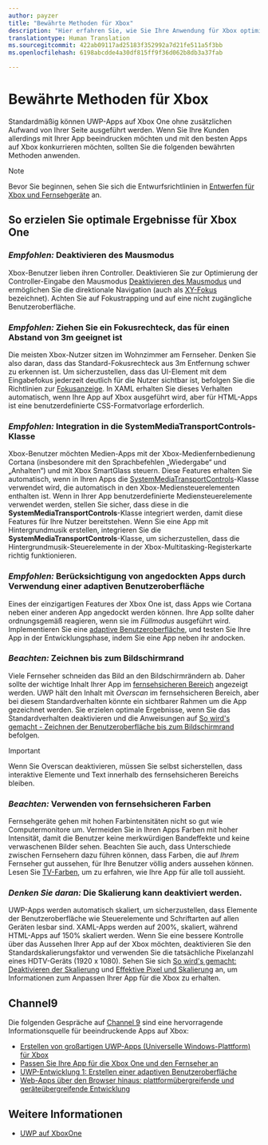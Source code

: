 ```yaml
---
author: payzer
title: "Bewährte Methoden für Xbox"
description: "Hier erfahren Sie, wie Sie Ihre Anwendung für Xbox optimieren."
translationtype: Human Translation
ms.sourcegitcommit: 422ab09117ad25183f352992a7d21fe511a5f3bb
ms.openlocfilehash: 6198abcdde4a30df815ff9f36d062b8db3a37fab

---
```


# Bewährte Methoden für Xbox
Standardmäßig können UWP-Apps auf Xbox One ohne zusätzlichen Aufwand von Ihrer Seite ausgeführt werden. Wenn Sie Ihre Kunden allerdings mit Ihrer App beeindrucken möchten und mit den besten Apps auf Xbox konkurrieren möchten, sollten Sie die folgenden bewährten Methoden anwenden.
  > [!NOTE]
  > Bevor Sie beginnen, sehen Sie sich die Entwurfsrichtlinien in [Entwerfen für Xbox und Fernsehgeräte](../input-and-devices/designing-for-tv.md) an.   

## So erzielen Sie optimale Ergebnisse für Xbox One

### *Empfohlen:* Deaktivieren des Mausmodus
Xbox-Benutzer lieben ihren Controller. Deaktivieren Sie zur Optimierung der Controller-Eingabe den Mausmodus [Deaktivieren des Mausmodus](how-to-disable-mouse-mode.md) und ermöglichen Sie die direktionale Navigation (auch als [XY-Fokus](../input-and-devices/designing-for-tv.md#xy-focus-navigation-and-interaction) bezeichnet). Achten Sie auf Fokustrapping und auf eine nicht zugängliche Benutzeroberfläche.

### *Empfohlen:* Ziehen Sie ein Fokusrechteck, das für einen Abstand von 3m geeignet ist
Die meisten Xbox-Nutzer sitzen im Wohnzimmer am Fernseher. Denken Sie also daran, dass das Standard-Fokusrechteck aus 3m Entfernung schwer zu erkennen ist. Um sicherzustellen, dass das UI-Element mit dem Eingabefokus jederzeit deutlich für die Nutzer sichtbar ist, befolgen Sie die Richtlinien zur [Fokusanzeige](../input-and-devices/designing-for-tv.md#focus-visual). In XAML erhalten Sie dieses Verhalten automatisch, wenn Ihre App auf Xbox ausgeführt wird, aber für HTML-Apps ist eine benutzerdefinierte CSS-Formatvorlage erforderlich.

### *Empfohlen:* Integration in die SystemMediaTransportControls-Klasse 
Xbox-Benutzer möchten Medien-Apps mit der Xbox-Medienfernbedienung Cortana (insbesondere mit den Sprachbefehlen „Wiedergabe“ und „Anhalten“) und mit Xbox SmartGlass steuern. Diese Features erhalten Sie automatisch, wenn in Ihren Apps die [SystemMediaTransportControls](https://msdn.microsoft.com/en-us/library/windows/apps/windows.media.systemmediatransportcontrols.aspx)-Klasse verwendet wird, die automatisch in den Xbox-Mediensteuerelementen enthalten ist. Wenn in Ihrer App benutzerdefinierte Mediensteuerelemente verwendet werden, stellen Sie sicher, dass diese in die **SystemMediaTransportControls**-Klasse integriert werden, damit diese Features für Ihre Nutzer bereitstehen. Wenn Sie eine App mit Hintergrundmusik erstellen, integrieren Sie die **SystemMediaTransportControls**-Klasse, um sicherzustellen, dass die Hintergrundmusik-Steuerelemente in der Xbox-Multitasking-Registerkarte richtig funktionieren.

### *Empfohlen:* Berücksichtigung von angedockten Apps durch Verwendung einer adaptiven Benutzeroberfläche
Eines der einzigartigen Features der Xbox One ist, dass Apps wie Cortana neben einer anderen App angedockt werden können. Ihre App sollte daher ordnungsgemäß reagieren, wenn sie im *Füllmodus* ausgeführt wird. Implementieren Sie eine [adaptive Benutzeroberfläche](../get-started/universal-application-platform-guide.md#design-adaptive-ui-with-adaptive-panels), und testen Sie Ihre App in der Entwicklungsphase, indem Sie eine App neben ihr andocken.

### *Beachten:* Zeichnen bis zum Bildschirmrand
Viele Fernseher schneiden das Bild an den Bildschirmrändern ab. Daher sollte der wichtige Inhalt Ihrer App im [fernsehsicheren Bereich](../input-and-devices/designing-for-tv.md#tv-safe-area) angezeigt werden. UWP hält den Inhalt mit *Overscan* im fernsehsicheren Bereich, aber bei diesem Standardverhalten könnte ein sichtbarer Rahmen um die App gezeichnet werden. Sie erzielen optimale Ergebnisse, wenn Sie das Standardverhalten deaktivieren und die Anweisungen auf [So wird's gemacht - Zeichnen der Benutzeroberfläche bis zum Bildschirmrand](turn-off-overscan.md) befolgen.
> [!IMPORTANT]
  > Wenn Sie Overscan deaktivieren, müssen Sie selbst sicherstellen, dass interaktive Elemente und Text innerhalb des fernsehsicheren Bereichs bleiben. 

### *Beachten:* Verwenden von fernsehsicheren Farben 
Fernsehgeräte gehen mit hohen Farbintensitäten nicht so gut wie Computermonitore um. Vermeiden Sie in Ihren Apps Farben mit hoher Intensität, damit die Benutzer keine merkwürdigen Bandeffekte und keine verwaschenen Bilder sehen. Beachten Sie auch, dass Unterschiede zwischen Fernsehern dazu führen können, dass Farben, die auf *Ihrem* Fernseher gut aussehen, für Ihre Benutzer völlig anders aussehen können. Lesen Sie [TV-Farben](../input-and-devices/designing-for-tv.md#colors), um zu erfahren, wie Ihre App für alle toll aussieht.

### *Denken Sie daran:* Die Skalierung kann deaktiviert werden.
UWP-Apps werden automatisch skaliert, um sicherzustellen, dass Elemente der Benutzeroberfläche wie Steuerelemente und Schriftarten auf allen Geräten lesbar sind. XAML-Apps werden auf 200%, skaliert, während HTML-Apps auf 150% skaliert werden. Wenn Sie eine bessere Kontrolle über das Aussehen Ihrer App auf der Xbox möchten, deaktivieren Sie den Standardskalierungsfaktor und verwenden Sie die tatsächliche Pixelanzahl eines HDTV-Geräts (1920 x 1080). Sehen Sie sich [So wird's gemacht: Deaktivieren der Skalierung](disable-scaling.md) und [Effektive Pixel und Skalierung](../layout/design-and-ui-intro.md#effective-pixels-and-scaling) an, um Informationen zum Anpassen Ihrer App für die Xbox zu erhalten.

## Channel9
Die folgenden Gespräche auf [Channel 9](https://channel9.msdn.com/) sind eine hervorragende Informationsquelle für beeindruckende Apps auf Xbox:

- [Erstellen von großartigen UWP-Apps (Universelle Windows-Plattform) für Xbox](https://channel9.msdn.com/Events/Build/2016/B883)
- [Passen Sie Ihre App für die Xbox One und den Fernseher an](https://channel9.msdn.com/Events/Build/2016/T651-R1)
- [UWP-Entwicklung 1: Erstellen einer adaptiven Benutzeroberfläche](https://channel9.msdn.com/Events/Build/2016/L724-R1)
- [Web-Apps über den Browser hinaus: plattformübergreifende und geräteübergreifende Entwicklung](https://channel9.msdn.com/Events/Build/2016/B888)


## Weitere Informationen
- [UWP auf XboxOne](index.md)




<!--HONumber=Aug16_HO4-->


